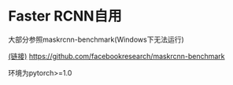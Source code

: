 # Faster RCNN自用
大部分参照maskrcnn-benchmark(Windows下无法运行)
  
[(链接)](https://github.com/facebookresearch/maskrcnn-benchmark)
https://github.com/facebookresearch/maskrcnn-benchmark

环境为pytorch>=1.0
